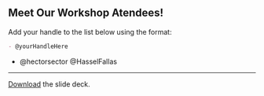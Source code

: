 ## Meet Our Workshop Atendees!

Add your handle to the list below using the format:

```md
- @yourHandleHere
```

- @hectorsector
@HasselFallas
---

[Download](nicar.pdf) the slide deck.
